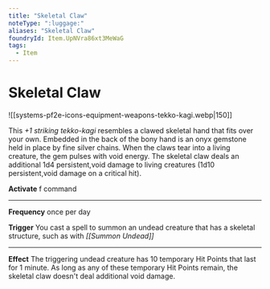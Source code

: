 ```yaml
---
title: "Skeletal Claw"
noteType: ":luggage:"
aliases: "Skeletal Claw"
foundryId: Item.UpNVra86xt3MeWaG
tags:
  - Item
---
```


# Skeletal Claw
![[systems-pf2e-icons-equipment-weapons-tekko-kagi.webp|150]]

This _+1 striking tekko-kagi_ resembles a clawed skeletal hand that fits over your own. Embedded in the back of the bony hand is an onyx gemstone held in place by fine silver chains. When the claws tear into a living creature, the gem pulses with void energy. The skeletal claw deals an additional 1d4 persistent,void damage to living creatures (1d10 persistent,void damage on a critical hit).

**Activate** f command

* * *

**Frequency** once per day

**Trigger** You cast a spell to summon an undead creature that has a skeletal structure, such as with _[[Summon Undead]]_

* * *

**Effect** The triggering undead creature has 10 temporary Hit Points that last for 1 minute. As long as any of these temporary Hit Points remain, the skeletal claw doesn't deal additional void damage.

